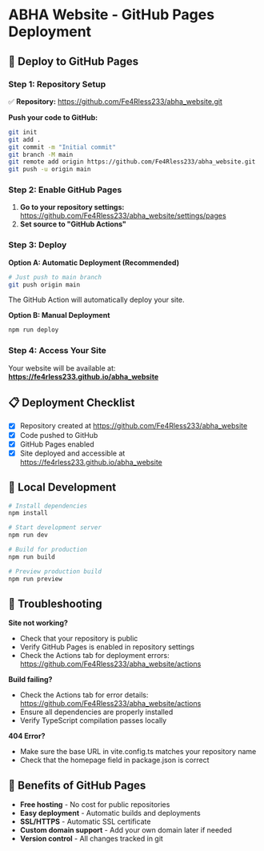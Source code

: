 # ABHA Website - GitHub Pages Deployment

## 🚀 Deploy to GitHub Pages

### Step 1: Repository Setup

✅ **Repository:** https://github.com/Fe4Rless233/abha_website.git

**Push your code to GitHub:**
```bash
git init
git add .
git commit -m "Initial commit"
git branch -M main
git remote add origin https://github.com/Fe4Rless233/abha_website.git
git push -u origin main
```

### Step 2: Enable GitHub Pages

1. **Go to your repository settings:** https://github.com/Fe4Rless233/abha_website/settings/pages
2. **Set source to "GitHub Actions"**

### Step 3: Deploy

**Option A: Automatic Deployment (Recommended)**
```bash
# Just push to main branch
git push origin main
```
The GitHub Action will automatically deploy your site.

**Option B: Manual Deployment**
```bash
npm run deploy
```

### Step 4: Access Your Site

Your website will be available at: **https://fe4rless233.github.io/abha_website**

## 📋 Deployment Checklist

- [x] Repository created at https://github.com/Fe4Rless233/abha_website
- [x] Code pushed to GitHub
- [x] GitHub Pages enabled
- [x] Site deployed and accessible at https://fe4rless233.github.io/abha_website

## 🔧 Local Development

```bash
# Install dependencies
npm install

# Start development server
npm run dev

# Build for production
npm run build

# Preview production build
npm run preview
```

## 🚨 Troubleshooting

**Site not working?**
- Check that your repository is public
- Verify GitHub Pages is enabled in repository settings
- Check the Actions tab for deployment errors: https://github.com/Fe4Rless233/abha_website/actions

**Build failing?**
- Check the Actions tab for error details: https://github.com/Fe4Rless233/abha_website/actions
- Ensure all dependencies are properly installed
- Verify TypeScript compilation passes locally

**404 Error?**
- Make sure the base URL in vite.config.ts matches your repository name
- Check that the homepage field in package.json is correct

## 🌟 Benefits of GitHub Pages

- **Free hosting** - No cost for public repositories
- **Easy deployment** - Automatic builds and deployments
- **SSL/HTTPS** - Automatic SSL certificate
- **Custom domain support** - Add your own domain later if needed
- **Version control** - All changes tracked in git
